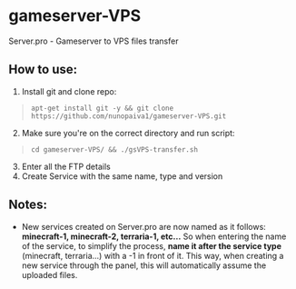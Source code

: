 # gameserver-VPS
Server.pro - Gameserver to VPS files transfer

## How to use:
1. Install git and clone repo: 
> `apt-get install git -y && git clone https://github.com/nunopaiva1/gameserver-VPS.git`
2. Make sure you're on the correct directory and run script:
> `cd gameserver-VPS/ && ./gsVPS-transfer.sh`
3. Enter all the FTP details
4. Create Service with the same name, type and version

## Notes:
* New services created on Server.pro are now named as it follows: **minecraft-1, minecraft-2, terraria-1, etc...** So when entering the name of the service, to simplify the process, **name it after the service type** (minecraft, terraria...) with a -1 in front of it. This way, when creating a new service through the panel, this will automatically assume the uploaded files.
